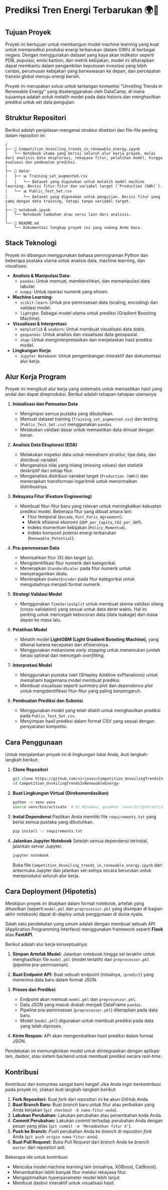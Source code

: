 # Prediksi Tren Energi Terbarukan 🌍🔋

## Tujuan Proyek

Proyek ini bertujuan untuk membangun model machine learning yang kuat untuk memprediksi produksi energi terbarukan (dalam GWh) di berbagai negara. Dengan menggunakan dataset yang kaya akan indikator seperti PDB, populasi, emisi karbon, dan metrik kebijakan, model ini diharapkan dapat membantu dalam pengambilan keputusan investasi yang lebih cerdas, perumusan kebijakan yang berwawasan ke depan, dan percepatan transisi global menuju energi bersih.

Proyek ini merupakan solusi untuk tantangan kompetisi "Unveiling Trends in Renewable Energy" yang diselenggarakan oleh DataCamp, di mana tujuannya adalah untuk melatih model pada data historis dan menghasilkan prediksi untuk set data pengujian.

## Struktur Repositori

Berikut adalah penjelasan mengenai struktur direktori dan file-file penting dalam repositori ini:

```
/
├── 📄 Competition_Unveiling_trends_in_renewable_energy.ipynb
│   └── Notebook utama yang berisi seluruh alur kerja proyek, mulai dari analisis data eksplorasi, rekayasa fitur, pelatihan model, hingga evaluasi dan pembuatan prediksi.
│
├── 📁 data/
│   ├── 📊 Training_set_augmented.csv
│   │   └── Dataset yang digunakan untuk melatih model machine learning. Berisi fitur-fitur dan variabel target (`Production (GWh)`).
│   └── 📊 Public_Test_Set.csv
│       └── Dataset yang digunakan untuk pengujian. Berisi fitur yang sama dengan data training, tetapi tanpa variabel target.
│
├── 📄 notebook.ipynb
│   └── Notebook tambahan atau versi lain dari analisis.
│
└── 📖 README.md
    └── Dokumentasi lengkap proyek ini yang sedang Anda baca.
```

## Stack Teknologi

Proyek ini dibangun menggunakan bahasa pemrograman Python dan beberapa pustaka utama untuk analisis data, machine learning, dan visualisasi.

*   **Analisis & Manipulasi Data:**
    *   `pandas`: Untuk memuat, membersihkan, dan memanipulasi data tabular.
    *   `numpy`: Untuk operasi numerik yang efisien.
*   **Machine Learning:**
    *   `scikit-learn`: Untuk pra-pemrosesan data (scaling, encoding) dan validasi model.
    *   `lightgbm`: Sebagai model utama untuk prediksi (Gradient Boosting Machine).
*   **Visualisasi & Interpretasi:**
    *   `matplotlib` & `seaborn`: Untuk membuat visualisasi data statis.
    *   `geopandas`: Untuk analisis dan visualisasi data geospasial.
    *   `shap`: Untuk menginterpretasikan dan menjelaskan hasil prediksi model.
*   **Lingkungan Kerja:**
    *   `Jupyter Notebook`: Untuk pengembangan interaktif dan dokumentasi alur kerja.

## Alur Kerja Program

Proyek ini mengikuti alur kerja yang sistematis untuk memastikan hasil yang andal dan dapat direproduksi. Berikut adalah tahapan-tahapan utamanya:

1.  **Inisialisasi dan Pemuatan Data**
    *   Mengimpor semua pustaka yang dibutuhkan.
    *   Memuat dataset training (`Training_set_augmented.csv`) dan testing (`Public_Test_Set.csv`) menggunakan `pandas`.
    *   Melakukan validasi dasar untuk memastikan data dimuat dengan benar.

2.  **Analisis Data Eksplorasi (EDA)**
    *   Melakukan inspeksi data untuk memahami struktur, tipe data, dan distribusi variabel.
    *   Menganalisis nilai yang hilang (missing values) dan statistik deskriptif dari setiap fitur.
    *   Menganalisis distribusi variabel target (`Production (GWh)`) dan menerapkan transformasi logaritmik untuk menormalkan distribusinya.

3.  **Rekayasa Fitur (Feature Engineering)**
    *   Membuat fitur-fitur baru yang relevan untuk meningkatkan kekuatan prediksi model. Beberapa fitur yang dibuat antara lain:
        *   Fitur temporal (`Decade`, `Post_Paris_Agreement`).
        *   Metrik efisiensi ekonomi (`GDP_per_Capita`, `CO2_per_GDP`).
        *   Indeks momentum kebijakan (`Policy_Momentum`).
        *   Indeks komposit potensi energi terbarukan (`Renewable_Potential`).

4.  **Pra-pemrosesan Data**
    *   Memisahkan fitur (X) dan target (y).
    *   Mengidentifikasi fitur numerik dan kategorikal.
    *   Menerapkan `StandardScaler` pada fitur numerik untuk menyeragamkan skala.
    *   Menerapkan `OneHotEncoder` pada fitur kategorikal untuk mengubahnya menjadi format numerik.

5.  **Strategi Validasi Model**
    *   Menggunakan `TimeSeriesSplit` untuk membuat skema validasi silang (cross-validation) yang sesuai untuk data deret waktu. Hal ini penting untuk mencegah kebocoran data (data leakage) dari masa depan ke masa lalu.

6.  **Pelatihan Model**
    *   Melatih model **LightGBM (Light Gradient Boosting Machine)**, yang dikenal karena kecepatan dan efisiensinya.
    *   Menggunakan mekanisme *early stopping* untuk menemukan jumlah iterasi optimal dan mencegah *overfitting*.

7.  **Interpretasi Model**
    *   Menggunakan pustaka `SHAP` (SHapley Additive exPlanations) untuk memahami bagaimana model membuat prediksi.
    *   Membuat visualisasi seperti *summary plot* dan *dependence plot* untuk mengidentifikasi fitur-fitur yang paling berpengaruh.

8.  **Pembuatan Prediksi dan Submisi**
    *   Menggunakan model yang telah dilatih untuk menghasilkan prediksi pada `Public_Test_Set.csv`.
    *   Menyimpan hasil prediksi dalam format CSV yang sesuai dengan persyaratan kompetisi.

## Cara Penggunaan

Untuk menjalankan proyek ini di lingkungan lokal Anda, ikuti langkah-langkah berikut:

1.  **Clone Repositori**
    ```bash
    git clone https://github.com/sirjosev/Competition_UnveilingTrendsInRenewableEnergy-.git
    cd Competition_UnveilingTrendsInRenewableEnergy-
    ```

2.  **Buat Lingkungan Virtual (Direkomendasikan)**
    ```bash
    python -m venv venv
    source venv/bin/activate  # Di Windows, gunakan `venv\Scripts\activate`
    ```

3.  **Instal Dependensi**
    Pastikan Anda memiliki file `requirements.txt` yang berisi semua pustaka yang dibutuhkan.
    ```bash
    pip install -r requirements.txt
    ```

4.  **Jalankan Jupyter Notebook**
    Setelah semua dependensi terinstal, jalankan server Jupyter.
    ```bash
    jupyter notebook
    ```
    Buka file `Competition_Unveiling_trends_in_renewable_energy.ipynb` dari antarmuka Jupyter dan jalankan sel-selnya secara berurutan untuk mereproduksi seluruh alur kerja.

## Cara Deployment (Hipotetis)

Meskipun proyek ini disajikan dalam format notebook, artefak yang dihasilkan (seperti `model.pkl` dan `preprocessor.pkl` yang disimpan di bagian akhir notebook) dapat di-deploy untuk penggunaan di dunia nyata.

Salah satu pendekatan yang umum adalah dengan membuat sebuah API (Application Programming Interface) menggunakan framework seperti **Flask** atau **FastAPI**.

Berikut adalah alur kerja konseptualnya:

1.  **Simpan Artefak Model:** Jalankan notebook hingga sel terakhir untuk menghasilkan file `model.pkl` (model terlatih) dan `preprocessor.pkl` (pipeline pra-pemrosesan).

2.  **Buat Endpoint API:** Buat sebuah endpoint (misalnya, `/predict`) yang menerima data baru dalam format JSON.

3.  **Proses dan Prediksi:**
    *   Endpoint akan memuat `model.pkl` dan `preprocessor.pkl`.
    *   Data JSON yang masuk diubah menjadi DataFrame `pandas`.
    *   Pipeline pra-pemrosesan (`preprocessor.pkl`) diterapkan pada data baru.
    *   Model (`model.pkl`) digunakan untuk membuat prediksi pada data yang telah diproses.

4.  **Kirim Respon:** API akan mengembalikan hasil prediksi dalam format JSON.

Pendekatan ini memungkinkan model untuk diintegrasikan dengan aplikasi lain, dasbor, atau sistem backend untuk membuat prediksi secara *real-time*.

## Kontribusi

Kontribusi dari komunitas sangat kami hargai! Jika Anda ingin berkontribusi pada proyek ini, silakan ikuti langkah-langkah berikut:

1.  **Fork Repositori:** Buat *fork* dari repositori ini ke akun GitHub Anda.
2.  **Buat Branch Baru:** Buat *branch* baru untuk fitur atau perbaikan yang Anda kerjakan (`git checkout -b nama-fitur-anda`).
3.  **Lakukan Perubahan:** Lakukan perubahan atau penambahan kode Anda.
4.  **Commit Perubahan:** Lakukan *commit* terhadap perubahan Anda dengan pesan yang jelas (`git commit -m 'Menambahkan fitur X'`).
5.  **Push ke Branch:** *Push* perubahan Anda ke *branch* di repositori *fork* Anda (`git push origin nama-fitur-anda`).
6.  **Buat Pull Request:** Buka *Pull Request* dari *branch* Anda ke *branch* `master` dari repositori asli.

Beberapa ide untuk kontribusi:
*   Mencoba model machine learning lain (misalnya, XGBoost, CatBoost).
*   Menambahkan lebih banyak fitur melalui rekayasa fitur.
*   Mengoptimalkan hyperparameter model lebih lanjut.
*   Membuat dasbor interaktif untuk visualisasi hasil.
